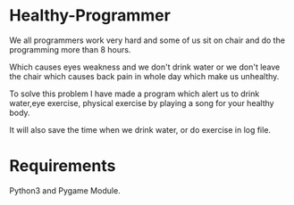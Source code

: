 # Healthy-Programmer

We all programmers work very hard and some of us sit on chair and do the programming more than 8 hours.

Which causes eyes weakness and we don't drink water or we don't leave the chair which causes back pain in whole day which make us unhealthy.

To solve this problem I have made a program which alert us to drink water,eye exercise, physical exercise by playing a song for your healthy body.

It will also save the time when we drink water, or do exercise in log file.

# Requirements

Python3 and Pygame Module.
